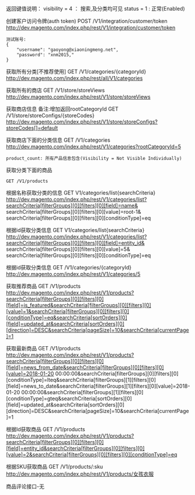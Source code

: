 返回键值说明：
visibility = 4 ： 搜索,及分类均可见
status = 1 : 正常(Enabled)

创建客户访问令牌(auth token)
    POST /V1/integration/customer/token
    http://dev.magento.com/index.php/rest/V1/integration/customer/token
    
    测试账号:
    {
        "username": "gaoyong@xiaoningmeng.net",
        "password": "xnm2015,"
    }


获取所有分类[不推荐使用]
    GET /V1/categories/{categoryId}
    http://dev.magento.com/index.php/rest/all/V1/categories
    
获取所有的商店
    GET /V1/store/storeViews
    http://dev.magento.com/index.php/rest/V1/store/storeViews

获取商店信息
    备注:增加返回rootCategoryId
    GET /V1/store/storeConfigs/{storeCodes}
    http://dev.magento.com/index.php/rest/V1/store/storeConfigs?storeCodes[]=default
    

获取商店下面的分类信息
    GET /V1/categories
    http://dev.magento.com/index.php/rest/V1/categories?rootCategoryId=5
    
    product_count: 所有产品信息包含(Visibility = Not Visible Individually)

获取分类下面的商品

    GET /V1/products


根据名称获取分类的信息
    GET V1/categories/list{searchCriteria}
    http://dev.magento.com/index.php/rest/V1/categories/list?searchCriteria[filterGroups][0][filters][0][field]=name& searchCriteria[filterGroups][0][filters][0][value]=root-1& searchCriteria[filterGroups][0][filters][0][conditionType]=eq

根据id获取分类信息
    GET V1/categories/list{searchCriteria}
    http://dev.magento.com/index.php/rest/V1/categories/list?searchCriteria[filterGroups][0][filters][0][field]=entity_id& searchCriteria[filterGroups][0][filters][0][value]=5& searchCriteria[filterGroups][0][filters][0][conditionType]=eq


根据id获取分类信息
    GET /V1/categories/{categoryId}
    http://dev.magento.com/index.php/rest/V1/categories/5
    

获取推荐商品
    GET /V1/products
    http://dev.magento.com/index.php/rest/V1/products?searchCriteria[filterGroups][0][filters][0][field]=is_featured&searchCriteria[filterGroups][0][filters][0][value]=1&searchCriteria[filterGroups][0][filters][0][conditionType]=eq&searchCriteria[sortOrders][0][field]=updated_at&searchCriteria[sortOrders][0][direction]=DESC&searchCriteria[pageSize]=10&searchCriteria[currentPage]=1

获取最新商品
    GET /V1/products
    http://dev.magento.com/index.php/rest/V1/products?searchCriteria[filterGroups][0][filters][0][field]=news_from_date&searchCriteria[filterGroups][0][filters][0][value]=2018-01-20 00:00:00&searchCriteria[filterGroups][0][filters][0][conditionType]=lteq&searchCriteria[filterGroups][1][filters][0][field]=news_to_date&searchCriteria[filterGroups][1][filters][0][value]=2018-01-20 00:00:00&searchCriteria[filterGroups][1][filters][0][conditionType]=gteq&searchCriteria[sortOrders][0][field]=updated_at&searchCriteria[sortOrders][0][direction]=DESC&searchCriteria[pageSize]=10&searchCriteria[currentPage]=1

根据Id获取商品
    GET /V1/products
    http://dev.magento.com/index.php/rest/V1/products?searchCriteria[filterGroups][0][filters][0][field]=entity_id&searchCriteria[filterGroups][0][filters][0][value]=2&searchCriteria[filterGroups][0][filters][0][conditionType]=eq

根据SKU获取商品
   GET /V1/products/:sku
   http://dev.magento.com/index.php/rest/V1/products/女孩衣服
   
商品评论接口-无

        



